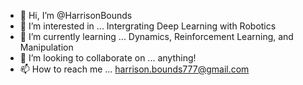 - 👋 Hi, I’m @HarrisonBounds
- 👀 I’m interested in ... Intergrating Deep Learning with Robotics
- 🌱 I’m currently learning ... Dynamics, Reinforcement Learning, and Manipulation
- 💞️ I’m looking to collaborate on ... anything!
- 📫 How to reach me ... harrison.bounds777@gmail.com


<!---
HarrisonBounds/HarrisonBounds is a ✨ special ✨ repository because its `README.md` (this file) appears on your GitHub profile.
You can click the Preview link to take a look at your changes.
--->

